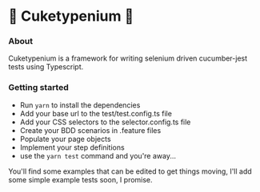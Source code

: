 # 🥒 Cuketypenium 🥒

### About
Cuketypenium is a framework for writing selenium driven cucumber-jest tests using Typescript.

### Getting started

- Run ```yarn``` to install the dependencies 
- Add your base url to the test/test.config.ts file 
- Add your CSS selectors to the selector.config.ts file 
- Create your BDD scenarios in .feature files
- Populate your page objects 
- Implement your step definitions 
- use the ```yarn test``` command and you're away...

You'll find some examples that can be edited to get things moving, I'll add some simple example tests soon, I promise.
